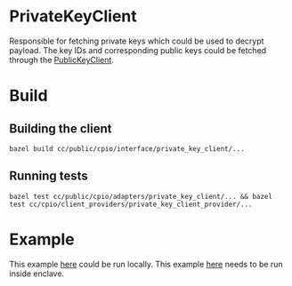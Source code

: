 # PrivateKeyClient

Responsible for fetching private keys which could be used to decrypt payload. The key IDs and
corresponding public keys could be fetched through the
[PublicKeyClient](/cc/public/cpio/interface/public_key_client/README.md).

# Build

## Building the client

    bazel build cc/public/cpio/interface/private_key_client/...

## Running tests

    bazel test cc/public/cpio/adapters/private_key_client/... && bazel test cc/cpio/client_providers/private_key_client_provider/...

# Example

This example [here](/cc/public/cpio/examples/local_private_key_client_test.cc) could be run locally.
This example [here](/cc/public/cpio/examples/private_key_client_test.cc) needs to be run inside
enclave.
